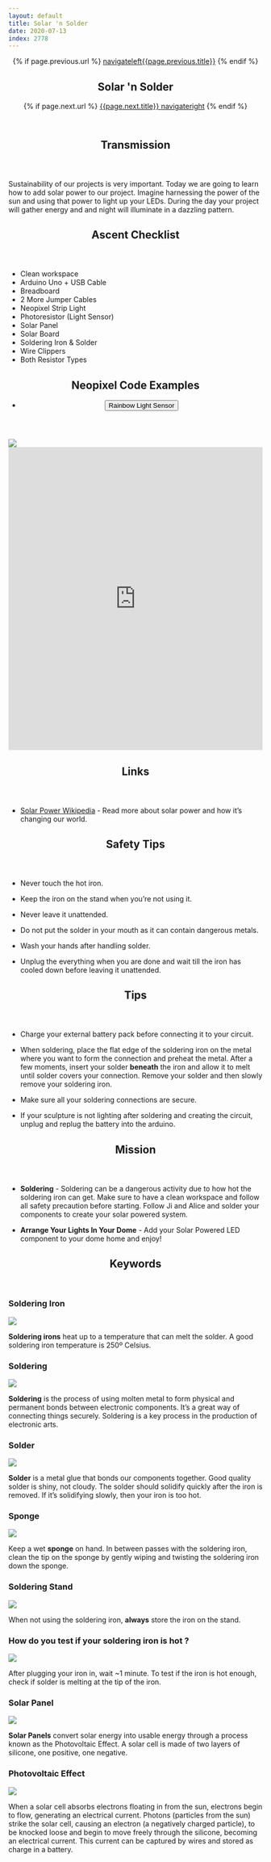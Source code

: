 ```yaml
---
layout: default
title: Solar 'n Solder
date: 2020-07-13
index: 2778
---
```


<article id="Class">
        <header>
                {% if page.previous.url %}
                        <a class="prev" href="{{page.previous.url}}"><span class="icon">navigateleft</span>{{page.previous.title}}</a>
                {% endif %}
                <h1>Solar 'n Solder</h1>
                {% if page.next.url %}
                        <a class="next" href="{{page.next.url}}">{{page.next.title}} <span class="icon">navigateright</span></a>
                {% endif %}
        </header>
        <section class="class-transmission">
                <header>
                        <h2>Transmission</h2>
                </header>
                <p>Sustainability of our projects is very important. Today we are going to learn how to add solar power to our project. Imagine harnessing the power of the sun and using that power to light up your LEDs. During the day your project will gather energy and and night will illuminate in a dazzling pattern.</p>
        </section>
        <section class="class-ascent_checklist">
                <header>
                        <h2>Ascent Checklist</h2>
                </header>
                <ul>
                        <li data-icon="✨">Clean workspace</li>
                        <li data-icon="🔆">Arduino Uno + USB Cable</li>
                        <li data-icon="🍞">Breadboard</li>
                        <li data-icon="⛓">2 More Jumper Cables</li>
                        <li data-icon="🎞">Neopixel Strip Light</li>
                        <li data-icon="☀️">Photoresistor (Light Sensor)</li>
                        <li data-icon="☀️">Solar Panel</li>
                        <li data-icon="☀️">Solar Board</li>
                        <li data-icon="🖋🧵">Soldering Iron & Solder</li>
                        <li data-icon="✂️">Wire Clippers</li>
                        <li data-icon="〰️">Both Resistor Types</li>
                </ul>
        </section>
        <section class="video">
        </section>
        <section class="class-code">
                <header>
                        <h2>Neopixel Code Examples</h2>
                        <ul class="nav-tabs">
                                <li>
                                        <button onclick="openReviewTab('Class-Code-Neopixel_Single_Colour')" class="nav-tab active">Rainbow Light Sensor</button>
                                </li>
                        </ul>
                </header>
                <div id="Class-Code-Neopixel_Rainbow_Light_Sensor" class="tab-content">
                        <div class="tab-content-item-image image-container">
                                <img src="/img/lesson-layout-neopixel_simple_light_sensor-solder-layout.png">
                        </div>
                        <div class="tab-content-item-code">
                                 <iframe height="600px" width="100%" frameborder="0" src="https://create.arduino.cc/editor/kirbbot/17191aa8-43f8-4187-94dc-cdaf36e68faf/preview?embed"></iframe>
                        </div>
                </div>
        </section><!-- class-code -->
        <section class="class-links">
                <header>
                        <h2>Links</h2>
                </header>
                <ul>
                        <li data-icon="🌍"><a href="https://en.wikipedia.org/wiki/Solar_power" target="_blank">Solar Power Wikipedia</a> - Read more about solar power and how it’s changing our world.</li>
                </ul>
        </section>
        <section class="class-tips">
                <header>
                        <h2>Safety Tips</h2>
                </header>
                <ul>
                        <li data-icon="🛑">
                                <p>Never touch the hot iron.</p>
                        </li>
                        <li data-icon="🛑">
                                <p>Keep the iron on the stand when you’re not using it.</p>
                        </li>
                        <li data-icon="🛑">
                                <p>Never leave it unattended.</p>
                        </li>
                        <li data-icon="🛑">
                                <p>Do not put the solder in your mouth as it can contain dangerous metals.</p>
                        </li>
                        <li data-icon="🛑">
                                <p>Wash your hands after handling solder.</p>
                        </li>
                        <li data-icon="🛑">
                                <p>Unplug the everything when you are done and wait till the iron has cooled down before leaving it unattended.</p>
                        </li>
                </ul>
        </section>
        <section class="class-tips">
                <header>
                        <h2>Tips</h2>
                </header>
                <ul>
                        <li data-icon="📌">
                                <p>Charge your external battery pack before connecting it to your circuit.</p>
                        </li>
                        <li data-icon="📌">
                                <p>When soldering, place the flat edge of the soldering iron on the metal where you want to form the connection and preheat the metal. After a few moments, insert your solder <strong>beneath</strong> the iron and allow it to melt until solder covers your connection. Remove your solder and then slowly remove your soldering iron.</p>
                        </li>
                        <li data-icon="📌">
                                <p>Make sure all your soldering connections are secure.</p>
                        </li>
                        <li data-icon="📌">
                                <p>If your sculpture is not lighting after soldering and creating the circuit, unplug and replug the battery into the arduino.</p>
                        </li>
                </ul>
        </section>
        <section class="class-mission">
                <header>
                        <h2>Mission</h2>
                </header>
                <ul>
                        <li data-icon="🖋🧵🔥">
                                <p><strong>Soldering</strong> - Soldering can be a dangerous activity due to how hot the soldering iron can get. Make sure to have a clean workspace and follow all safety precaution before starting. Follow Ji and Alice and solder your components to create your solar powered system.</p>
                        </li>
                        <li data-icon="🎞🎪">
                                <p><strong>Arrange Your Lights In Your Dome</strong> - Add your Solar Powered LED component to your dome home and enjoy!</p>
                        </li>
                </ul>
        </section>
        <section class="class-keywords">
                <header>
                        <h2>Keywords</h2>
                </header>
                <div class="card">
                        <div class="card-front">
                                <h3>Soldering Iron</h3>
                                <div class="image-container">
                                        <img src="/img/keywords/soldering_iron.jpg">
                                </div>
                        </div>
                        <div class="card-back">
                                <p><strong>Soldering irons</strong> heat up to a temperature that can melt the solder. A good soldering iron temperature is 250º Celsius.</p>
                        </div>
                </div><!-- card -->
                <div class="card">
                        <div class="card-front">
                                <h3>Soldering</h3>
                                <div class="image-container">
                                        <img src="/img/keywords/soldering.jpg">
                                </div>
                        </div>
                        <div class="card-back">
                                <p><strong>Soldering</strong> is the process of using molten metal to form physical and permanent bonds between electronic components. It’s a great way of connecting things securely. Soldering is a key process in the production of electronic arts.</p>
                        </div>
                </div><!-- card -->
                <div class="card">
                        <div class="card-front">
                                <h3>Solder</h3>
                                <div class="image-container">
                                        <img src="/img/keywords/solder.jpg">
                                </div>
                        </div>
                        <div class="card-back">
                                <p><strong>Solder</strong> is a metal glue that bonds our components together. Good quality solder is shiny, not cloudy. The solder should solidify quickly after the iron is removed. If it’s solidifying slowly, then your iron is too hot. </p>
                        </div>
                </div><!-- card -->
                <div class="card">
                        <div class="card-front">
                                <h3>Sponge</h3>
                                <div class="image-container">
                                        <img src="/img/keywords/sponge.jpg">
                                </div>
                        </div>
                        <div class="card-back">
                                <p>Keep a wet <strong>sponge</strong> on hand. In between passes with the soldering iron, clean the tip on the sponge by gently wiping and twisting the soldering iron down the sponge.</p>
                        </div>
                </div><!-- card -->
                <div class="card">
                        <div class="card-front">
                                <h3>Soldering Stand</h3>
                                <div class="image-container">
                                        <img src="/img/keywords/soldering_stand.jpg">
                                </div>
                        </div>
                        <div class="card-back">
                                <p>When not using the soldering iron, <strong>always</strong> store the iron on the stand.</p>
                        </div>
                </div><!-- card -->
                <div class="card">
                        <div class="card-front">
                                <h3>How do you test if your soldering iron is hot ?</h3>
                                <div class="image-container">
                                        <img src="/img/keywords/how_to_test_if_soldering_iron_is_hot.jpg">
                                </div>
                        </div>
                        <div class="card-back">
                                <p>After plugging your iron in, wait ~1 minute. To test if the iron is hot enough, check if solder is melting at the tip of the iron.</p>
                        </div>
                </div><!-- card -->
                <div class="card">
                        <div class="card-front">
                                <h3>Solar Panel</h3>
                                <div class="image-container">
                                        <img src="/img/keywords/solar_panel.jpg">
                                </div>
                        </div>
                        <div class="card-back">
                                <p><strong>Solar Panels</strong> convert solar energy into usable energy through a process known as the Photovoltaic Effect. A solar cell is made of two layers of silicone, one positive, one negative.</p>
                        </div>
                </div><!-- card -->
                <div class="card">
                        <div class="card-front">
                                <h3>Photovoltaic Effect</h3>
                                <div class="image-container">
                                        <img src="/img/keywords/photovoltaic_effect.jpg">
                                </div>
                        </div>
                        <div class="card-back">
                                <p>When a solar cell absorbs electrons floating in from the sun, electrons begin to flow, generating an electrical current. Photons (particles from the sun) strike the solar cell, causing an electron (a negatively charged particle), to be knocked loose and begin to move freely through the silicone, becoming an electrical current. This current can be captured by wires and stored as charge in a battery.</p>
                        </div>
                </div><!-- card -->
        </section><!-- end class-keywords -->
</article>